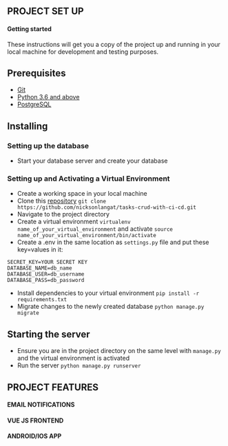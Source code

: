 ## PROJECT SET UP
#### Getting started
These instructions will get you a copy of the project up and running in your local machine for development and testing purposes.

## Prerequisites
- [Git](https://git-scm.com/download/)
- [Python 3.6 and above](https://www.python.org/downloads/)
- [PostgreSQL](https://www.postgresql.org/)


## Installing
### Setting up the database
- Start your database server and create your database

### Setting up and Activating a Virtual Environment
- Create a working space in your local machine
- Clone this [repository](https://github.com/nicksonlangat/tasks-crud-with-ci-cd.git ) `git clone https://github.com/nicksonlangat/tasks-crud-with-ci-cd.git `
- Navigate to the project directory
- Create a virtual environment `virtualenv name_of_your_virtual_environment` and activate `source name_of_your_virtual_environment/bin/activate`
- Create a .env in the same location as `settings.py` file and put these key=values in it:
```
SECRET_KEY=YOUR SECRET KEY
DATABASE_NAME=db_name
DATABASE_USER=db_username
DATABASE_PASS=db_password

```

- Install dependencies to your virtual environment `pip install -r requirements.txt`
- Migrate changes to the newly created database `python manage.py migrate`

## Starting the server
- Ensure you are in the project directory on the same level with `manage.py` and the virtual environment is activated
- Run the server `python manage.py runserver`

## PROJECT FEATURES
#### EMAIL NOTIFICATIONS
#### VUE JS FRONTEND
#### ANDROID/IOS APP
